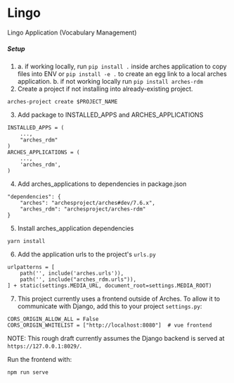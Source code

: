 # Lingo
Lingo Application (Vocabulary Management)

##### Setup
1.
    a. if working locally, run `pip install .` inside arches application to copy files into ENV or `pip install -e .` to create an egg link to a local arches application.
    b. if not working locally run `pip install arches-rdm`
2.  Create a project if not installing into already-existing project.
```
arches-project create $PROJECT_NAME
```
3. Add package to INSTALLED_APPS and ARCHES_APPLICATIONS
```
INSTALLED_APPS = (
    ...,
    "arches_rdm"
)
ARCHES_APPLICATIONS = (
    ...,
    'arches_rdm',
)
```
4. Add arches_applications to dependencies in package.json
```
"dependencies": {
    "arches": "archesproject/arches#dev/7.6.x",
    "arches_rdm": "archesproject/arches-rdm"
}
```
5. Install arches_application dependencies
```
yarn install
```
6. Add the application urls to the project's `urls.py`
```
urlpatterns = [
    path('', include('arches.urls')),
    path('', include("arches_rdm.urls")),
] + static(settings.MEDIA_URL, document_root=settings.MEDIA_ROOT)
```

7. This project currently uses a frontend outside of Arches. To allow it to communicate with Django, add this to your project `settings.py`:

```
CORS_ORIGIN_ALLOW_ALL = False
CORS_ORIGIN_WHITELIST = ["http://localhost:8080"]  # vue frontend
```

NOTE: This rough draft currently assumes the Django backend is served at `https://127.0.0.1:8029/`.

Run the frontend with:
```
npm run serve
```
